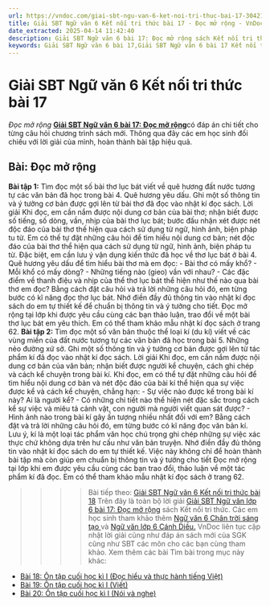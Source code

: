 ```yaml
---
url: https://vndoc.com/giai-sbt-ngu-van-6-ket-noi-tri-thuc-bai-17-304213
title: Giải SBT Ngữ văn 6 Kết nối tri thức bài 17 - Đọc mở rộng - VnDoc.com
date_extracted: 2025-04-14 11:42:40
description: Giải SBT Ngữ văn 6 bài 17: Đọc mở rộng sách Kết nối tri thức có đáp án chi tiết cho các bạn cùng tham khảo.
keywords: Giải SBT Ngữ văn 6 bài 17,Giải SBT Ngữ văn 6 bài 17 Kết nối tri thức,Giải sách bài tập Ngữ văn KNTT lớp 6,Ngữ văn lớp 6 Kết nối tri thức,giải bài tập ngữ văn lớp 6,bài Đọc mở rộng
---
```


# Giải SBT Ngữ văn 6 Kết nối tri thức bài 17
 _Đọc mở rộng_
[**Giải SBT Ngữ văn 6 bài 17: Đọc mở rộng**](<https://vndoc.com/giai-sbt-ngu-van-6-ket-noi-tri-thuc-bai-17-304213>)có đáp án chi tiết cho từng câu hỏi chương trình sách mới. Thông qua đây các em học sinh đối chiếu với lời giải của mình, hoàn thành bài tập hiệu quả.
## Bài: Đọc mở rộng
**Bài tập 1:** Tìm đọc một số bài thơ lục bát viết về quê hương đất nước tương tự các văn bản đã học trong bài 4. Quê hương yêu dấu. Ghi một số thông tin và ý tưởng cơ bản được gợi lên từ bài thơ đã đọc vào nhật kí đọc sách.
Lời giải
Khi đọc, em cần nắm được nội dung cơ bản của bài thơ; nhận biết được số tiếng, số dòng, vần, nhịp của bài thơ lục bát; bước đấu nhận xét được nét độc đáo của bài thơ thế hiện qua cách sử dụng từ ngữ, hình ảnh, biện pháp tu từ. Em có thế tự đặt những câu hỏi để tìm hiểu nội dung cơ bản; nét độc đáo của bài thơ thể hiện qua cách sử dụng từ ngữ, hình ảnh, biện pháp tu từ. Đặc biệt, em cần lưu ý vận dụng kiến thức đã học về thơ lục bát ở bài 4. Quê hương yêu dấu để tìm hiểu bài thơ mà em đọc:
\- Bài thơ có mấy khổ?
\- Mỗi khổ có mấy dòng?
\- Những tiếng nào \(gieo\) vần với nhau?
\- Các đặc điểm về thanh điệu và nhịp của thể thơ lục bát thể hiện như thế nào qua bài thơ em đọc?
Bằng cách đặt câu hỏi và trả lời những câu hỏi đó, em từng bước có kĩ năng đọc thơ lục bát. Nhớ điền đầy đủ thông tin vào nhật kí đọc sách do em tự thiết kế để chuẩn bị thông tin và ý tưởng cho tiết. Đọc mở rộng tại lớp khi được yêu cầu cùng các bạn thảo luận, trao đổi về một bài thơ lục bát em yêu thích. Em có thể tham khảo mẫu nhật kí đọc sách ở trang 62.
**Bài tập 2:** Tìm đọc một số văn bản thuộc thể loại kí \(du kí\) viết về các vùng miền của đất nước tương tự các văn bản đã học trong bài 5. Những nẻo đường xứ sở. Ghi một số thông tin và ý tưởng cơ bản được gợi lên từ tác phẩm kí đã đọc vào nhật kí đọc sách.
Lời giải
Khi đọc, em cần nắm được nội dung cơ bản của văn bản; nhận biết được người kể chuyện, cách ghi chép và cách kể chuyện trong bài kí.
Khi đọc, em có thể tự đặt những câu hỏi để tìm hiểu nội dung cơ bản và nét độc đáo của bài kí thể hiện qua sự việc được kể và cách kể chuyện, chẳng hạn:
\- Sự việc nào được kế trong bài kí này? Ai là người kể?
\- Có những chi tiết nào thể hiện nét đặc sắc trong cách kể sự việc và miêu tả cảnh vật, con người mà người viết quan sát được?
\- Hình ảnh nào trong bài kí gây ấn tượng nhiều nhất đối với em?
Bằng cách đặt và trả lời những câu hỏi đó, em từng bước có kĩ năng đọc văn bản kí. Lưu ý, kí là một loại tác phẩm văn học chú trọng ghi chép những sự việc xác thực chứ không dựa trên hư cấu như văn bản truyện. Nhớ điền đầy đủ thông tin vào nhật kí đọc sách do em tự thiết kế. Việc này không chỉ để hoàn thành bài tập mà còn giúp em chuẩn bị thông tin và ý tưởng cho tiết Đọc mở rộng tại lớp khi em được yêu cầu cùng các bạn trao đổi, thảo luận về một tác phẩm kí đã đọc. Em có thể tham khảo mẫu nhật kí đọc sách ở trang 62.
>>>> Bài tiếp theo: [Giải SBT Ngữ văn 6 Kết nối tri thức bài 18](<https://vndoc.com/giai-sbt-ngu-van-6-ket-noi-tri-thuc-bai-18-304214>)
Trên đây là toàn bộ lời giải [Giải SBT Ngữ văn lớp 6 bài 17: Đọc mở rộng](<https://vndoc.com/giai-sbt-ngu-van-6-ket-noi-tri-thuc-bai-17-304213>) sách Kết nối tri thức. Các em học sinh tham khảo thêm [Ngữ văn 6 Chân trời sáng tạo ](<https://vndoc.com/ngu-van-6-sach-chan-troi-sang-tao>)và [Ngữ văn lớp 6 Cánh Diều.](<https://vndoc.com/ngu-van-6-sach-canh-dieu>) VnDoc liên tục cập nhật lời giải cũng như đáp án sách mới của SGK cũng như SBT các môn cho các bạn cùng tham khảo.
Xem thêm các bài Tìm bài trong mục này khác:
  * [Bài 18: Ôn tập cuối học kì I \(Đọc hiểu và thực hành tiếng Việt\)](</giai-sbt-ngu-van-6-ket-noi-tri-thuc-bai-18-304214>)
  * [Bài 19: Ôn tập cuối học kì I \(Viết\)](</giai-sbt-ngu-van-6-ket-noi-tri-thuc-bai-19-304216>)
  * [Bài 20: Ôn tập cuối học kì I \(Nói và nghe\)](</giai-sbt-ngu-van-6-ket-noi-tri-thuc-bai-20-304217>)

